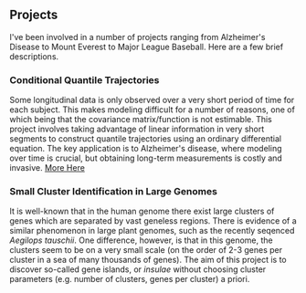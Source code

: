 ## Projects

I've been involved in a number of projects ranging from Alzheimer's Disease to Mount Everest to Major League Baseball. Here are a few brief descriptions.

### Conditional Quantile Trajectories

Some longitudinal data is only observed over a very short period of time for each subject. This makes modeling difficult for a number of reasons, one of which being that the covariance matrix/function is not estimable. This project involves taking advantage of linear information in very short segments to construct quantile trajectories using an ordinary differential equation. The key application is to Alzheimer's disease, where modeling over time is crucial, but obtaining long-term measurements is costly and invasive. [More Here](https://github.com/mwdawson/Conditional-Quantile-Trajectories)

### Small Cluster Identification in Large Genomes

It is well-known that in the human genome there exist large clusters of genes which are separated by vast geneless regions. There is evidence of a similar phenomenon in large plant genomes, such as the recently seqenced *Aegilops tauschii*. One difference, however, is that in this genome, the clusters seem to be on a very small scale (on the order of 2-3 genes per cluster in a sea of many thousands of genes). The aim of this project is to discover so-called gene islands, or *insulae* without choosing cluster parameters (e.g. number of clusters, genes per cluster) a priori.
